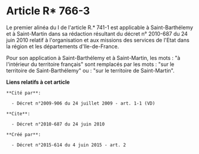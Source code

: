# Article R* 766-3

Le premier alinéa du I de l'article R.* 741-1 est applicable à Saint-Barthélemy et à Saint-Martin dans sa rédaction résultant
du décret n° 2010-687 du 24 juin 2010 relatif à l'organisation et aux missions des services de l'Etat dans la région et les
départements d'Ile-de-France.

Pour son application à Saint-Barthélemy et à Saint-Martin, les mots : "à l'intérieur du territoire français" sont remplacés
par les mots : "sur le territoire de Saint-Barthélemy" ou : "sur le territoire de Saint-Martin".

**Liens relatifs à cet article**

	**Cité par**:

	  - Décret n°2009-906 du 24 juillet 2009 - art. 1-1 (VD)

	**Cite**:

	  - Décret n°2010-687 du 24 juin 2010

	**Créé par**:

	  - Décret n°2015-614 du 4 juin 2015 - art. 2
